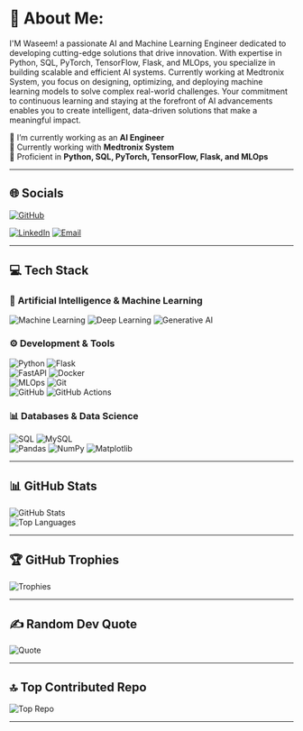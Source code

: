 # 💫 About Me:
I'M Waseem! a passionate AI and Machine Learning Engineer dedicated to developing cutting-edge solutions that drive innovation. With expertise in Python, SQL, PyTorch, TensorFlow, Flask, and MLOps, you specialize in building scalable and efficient AI systems. Currently working at Medtronix System, you focus on designing, optimizing, and deploying machine learning models to solve complex real-world challenges. Your commitment to continuous learning and staying at the forefront of AI advancements enables you to create intelligent, data-driven solutions that make a meaningful impact.

🔭 I’m currently working as an **AI Engineer**  
🌱 Currently working with **Medtronix System**  
💬 Proficient in **Python, SQL, PyTorch, TensorFlow, Flask, and MLOps**  

---

## 🌐 **Socials**  
[![GitHub](https://img.shields.io/badge/GitHub-WaseemAbbas7070-black?style=for-the-badge&logo=github)](https://github.com/waseemabbas7070) 

[![LinkedIn](https://img.shields.io/badge/LinkedIn-Waseem%20Abbas-blue?style=for-the-badge&logo=linkedin)](https://www.linkedin.com/in/waseemabbas7070)
[![Email](https://img.shields.io/badge/Email-maharwaseem0070%40gmail.com-red?style=for-the-badge&logo=gmail)](mailto:maharwaseem0070@gmail.com)  

---

## 💻 **Tech Stack**  

### 🧠 **Artificial Intelligence & Machine Learning**  
![Machine Learning](https://img.shields.io/badge/AI-Machine%20Learning-yellow?style=for-the-badge&logo=ai)  ![Deep Learning](https://img.shields.io/badge/AI-Deep%20Learning-blueviolet?style=for-the-badge&logo=deep-learning)  ![Generative AI](https://img.shields.io/badge/AI-Generative%20AI-orange?style=for-the-badge&logo=artificial-intelligence)  

### ⚙️ **Development & Tools**  
![Python](https://img.shields.io/badge/Language-Python-blue?style=for-the-badge&logo=python)  ![Flask](https://img.shields.io/badge/Framework-Flask-black?style=for-the-badge&logo=flask)  
![FastAPI](https://img.shields.io/badge/Framework-FastAPI-green?style=for-the-badge&logo=fastapi)  ![Docker](https://img.shields.io/badge/Tool-Docker-blue?style=for-the-badge&logo=docker)  
![MLOps](https://img.shields.io/badge/Tool-MLOps-green?style=for-the-badge&logo=mlops)  ![Git](https://img.shields.io/badge/Version%20Control-Git-orange?style=for-the-badge&logo=git)  
![GitHub](https://img.shields.io/badge/Platform-GitHub-black?style=for-the-badge&logo=github)  ![GitHub Actions](https://img.shields.io/badge/CI/CD-GitHub%20Actions-purple?style=for-the-badge&logo=github-actions)  


### 📊 **Databases & Data Science**  
![SQL](https://img.shields.io/badge/Database-SQL-lightgrey?style=for-the-badge&logo=mysql)  ![MySQL](https://img.shields.io/badge/Database-MySQL-blue?style=for-the-badge&logo=mysql)  
 ![Pandas](https://img.shields.io/badge/Library-Pandas-blue?style=for-the-badge&logo=pandas)  ![NumPy](https://img.shields.io/badge/Library-NumPy-lightblue?style=for-the-badge&logo=numpy)  ![Matplotlib](https://img.shields.io/badge/Library-Matplotlib-orange?style=for-the-badge&logo=matplotlib)  

---

## 📊 **GitHub Stats**  

![GitHub Stats](https://github-readme-stats.vercel.app/api?username=waseemabbas7070&show_icons=true&theme=radical)  
![Top Languages](https://github-readme-stats.vercel.app/api/top-langs/?username=waseemabbas7070&layout=compact&theme=radical)  

---

## 🏆 **GitHub Trophies**  
![Trophies](https://github-profile-trophy.vercel.app/?username=waseemabbas7070&theme=darkhub)  

---

## ✍️ **Random Dev Quote**  
![Quote](https://quotes-github-readme.vercel.app/api?quote=Success%20is%20not%20final,%20failure%20is%20not%20fatal:%20it%20is%20the%20courage%20to%20continue%20that%20counts.&author=Winston%20Churchill&type=horizontal&theme=radical)


---

## 🔝 **Top Contributed Repo**  
![Top Repo](https://github-contributor-stats.vercel.app/api?username=waseemabbas7070&theme=radical)  

---

<!---
waseemabbas7070/waseemabbas7070 is a ✨ special ✨ repository because its `README.md` (this file) appears on your GitHub profile.
You can click the Preview link to take a look at your changes.
--->  
